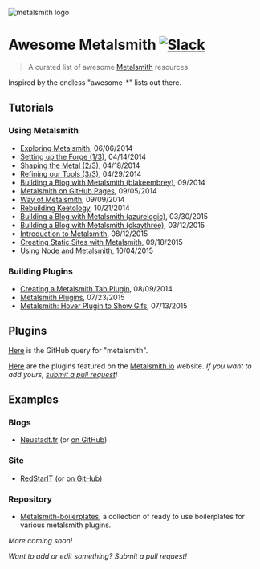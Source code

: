 
![metalsmith logo](http://i.imgur.com/g4fK8Zr.png)

# Awesome Metalsmith [![Slack](https://img.shields.io/badge/Slack-Join%20Chat%20→-blue.svg?style=flat-square)](http://metalsmith-slack.herokuapp.com/)

> A curated list of awesome [Metalsmith](https://www.metalsmith.io) resources.

Inspired by the endless "awesome-*" lists out there.

## Tutorials

### Using Metalsmith

- [Exploring Metalsmith](http://www.abm.io/implementing-a-metalsmith-plugin/), 06/06/2014
- [Setting up the Forge (1/3)](http://www.robinthrift.com/posts/metalsmith-part-1-setting-up-the-forge/), 04/14/2014
- [Shaping the Metal (2/3)](http://www.robinthrift.com/posts/metalsmith-part-2-shaping-the-metal/), 04/18/2014
- [Refining our Tools (3/3)](http://www.robinthrift.com/posts/metalsmith-part-3-refining-our-tools/), 04/29/2014
- [Building a Blog with Metalsmith (blakeembrey)](http://www.blakeembrey.com/articles/2014/09/building-a-blog-with-metalsmith/), 09/2014
- [Metalsmith on GitHub Pages](http://devo.ps/blog/metalsmith-on-github-pages/), 09/05/2014
- [Way of Metalsmith](http://blog.lecomte.me/posts/2014/way-of-metalsmith/), 09/09/2014
- [Rebuilding Keetology](http://keetology.com/blog/rebuilding-keetology), 10/21/2014
- [Building a Blog with Metalsmith (azurelogic)](https://azurelogic.com/posts/building-a-blog-with-metalsmith/), 03/30/2015
- [Building a Blog with Metalsmith (okaythree)](http://www.okaythree.com/2015/03/building-a-blog-with-metalsmith/), 03/12/2015
- [Introduction to Metalsmith](http://blog.andyjiang.com/introduction-to-metalsmith/), 08/12/2015
- [Creating Static Sites with Metalsmith](http://www.petermorlion.com/creating-static-sites-with-metalsmith/), 09/18/2015
- [Using Node and Metalsmith](http://www.petermorlion.com/using-node-and-metalsmith/), 10/04/2015

### Building Plugins

- [Creating a Metalsmith Tab Plugin](http://blog.krawaller.se/posts/creating-a-metalsmith-tag-plugin/), 08/09/2014
- [Metalsmith Plugins](http://www.andrewgoodricke.com/blog/metalsmith-plugins/), 07/23/2015
- [Metalsmith: Hover Plugin to Show Gifs](http://blog.andyjiang.com/metalsmith-hover-plugin-to-show-gifs/), 07/13/2015

## Plugins

[Here](https://github.com/search?utf8=%E2%9C%93&q=metalsmith-&type=Repositories&ref=searchresults) is the GitHub query for "metalsmith".

[Here](http://www.metalsmith.io#the-plugins) are the plugins featured on the [Metalsmith.io](https://www.metalsmith.io) website. *If you want to add yours, [submit a pull request](https://github.com/segmentio/metalsmith.io/pulls)!*

## Examples

### Blogs
- [Neustadt.fr](http://www.neustadt.fr) (or [on GitHub](https://github.com/parimalsatyal/neustadt.fr-metalsmith))

### Site
- [RedStarIT](http://www.redstarit.net/) (or [on GitHub](https://github.com/petermorlion/RedStarITSite))

### Repository

- [Metalsmith-boilerplates](https://github.com/superwolff/metalsmith-boilerplates), a collection of ready to use boilerplates for various metalsmith plugins.

*More coming soon!*


*Want to add or edit something? Submit a pull request!*
